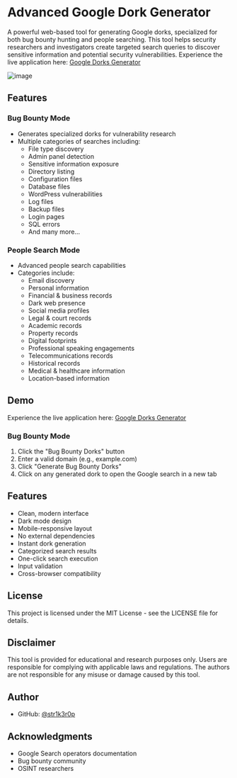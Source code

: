 # Advanced Google Dork Generator

A powerful web-based tool for generating Google dorks, specialized for both bug bounty hunting and people searching. This tool helps security researchers and investigators create targeted search queries to discover sensitive information and potential security vulnerabilities.
Experience the live application here: [Google Dorks Generator](https://str1k3r0p.github.io/GoogleDorks/)

![image](https://github.com/user-attachments/assets/93557803-85bb-4632-82d4-0044b84cdf98)


## Features

### Bug Bounty Mode
- Generates specialized dorks for vulnerability research
- Multiple categories of searches including:
  - File type discovery
  - Admin panel detection
  - Sensitive information exposure
  - Directory listing
  - Configuration files
  - Database files
  - WordPress vulnerabilities
  - Log files
  - Backup files
  - Login pages
  - SQL errors
  - And many more...

### People Search Mode
- Advanced people search capabilities
- Categories include:
  - Email discovery
  - Personal information
  - Financial & business records
  - Dark web presence
  - Social media profiles
  - Legal & court records
  - Academic records
  - Property records
  - Digital footprints
  - Professional speaking engagements
  - Telecommunications records
  - Historical records
  - Medical & healthcare information
  - Location-based information

## Demo

Experience the live application here: [Google Dorks Generator](https://str1k3r0p.github.io/GoogleDorks/)

### Bug Bounty Mode
1. Click the "Bug Bounty Dorks" button
2. Enter a valid domain (e.g., example.com)
3. Click "Generate Bug Bounty Dorks"
4. Click on any generated dork to open the Google search in a new tab


## Features
- Clean, modern interface
- Dark mode design
- Mobile-responsive layout
- No external dependencies
- Instant dork generation
- Categorized search results
- One-click search execution
- Input validation
- Cross-browser compatibility


## License

This project is licensed under the MIT License - see the LICENSE file for details.

## Disclaimer

This tool is provided for educational and research purposes only. Users are responsible for complying with applicable laws and regulations. The authors are not responsible for any misuse or damage caused by this tool.

## Author

- GitHub: [@str1k3r0p](https://github.com/str1k3e0p)
## Acknowledgments

- Google Search operators documentation
- Bug bounty community
- OSINT researchers

